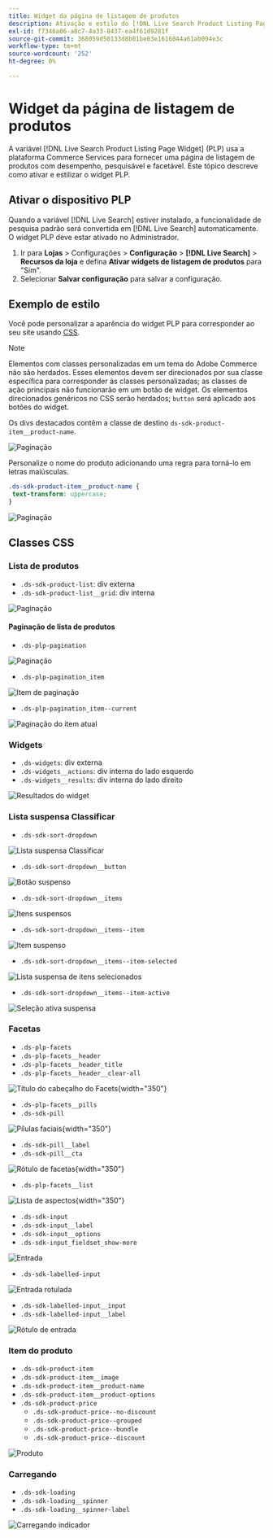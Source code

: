 ```yaml
---
title: Widget da página de listagem de produtos
description: Ativação e estilo do [!DNL Live Search Product Listing Page Widget]
exl-id: f7346a06-a8c7-4a33-8437-ea4f61d9281f
source-git-commit: 368059d50133d8b01be83e1616044a61ab094e3c
workflow-type: tm+mt
source-wordcount: '252'
ht-degree: 0%

---
```


# Widget da página de listagem de produtos

A variável [!DNL Live Search Product Listing Page Widget] (PLP) usa a plataforma Commerce Services para fornecer uma página de listagem de produtos com desempenho, pesquisável e facetável. Este tópico descreve como ativar e estilizar o widget PLP.

## Ativar o dispositivo PLP

Quando a variável [!DNL Live Search] estiver instalado, a funcionalidade de pesquisa padrão será convertida em [!DNL Live Search] automaticamente.
O widget PLP deve estar ativado no Administrador.

1. Ir para **Lojas** > Configurações > **Configuração** > **[!DNL Live Search]** > **Recursos da loja** e defina **Ativar widgets de listagem de produtos** para &quot;Sim&quot;.
1. Selecionar **Salvar configuração** para salvar a configuração.

## Exemplo de estilo

Você pode personalizar a aparência do widget PLP para corresponder ao seu site usando [CSS](https://developer.adobe.com/commerce/frontend-core/guide/css/).

>[!NOTE]
>
>Elementos com classes personalizadas em um tema do Adobe Commerce não são herdados. Esses elementos devem ser direcionados por sua classe específica para corresponder às classes personalizadas; as classes de ação principais não funcionarão em um botão de widget.
>Os elementos direcionados genéricos no CSS serão herdados; `button` será aplicado aos botões do widget.

Os divs destacados contêm a classe de destino `ds-sdk-product-item__product-name`.

![Paginação](assets/plp-css-example.png)

Personalize o nome do produto adicionando uma regra para torná-lo em letras maiúsculas.

```css
.ds-sdk-product-item__product-name {
 text-transform: uppercase;
}
```

![Paginação](assets/plp-css-example-after.png)

## Classes CSS

### Lista de produtos

* `.ds-sdk-product-list`: div externa
* `.ds-sdk-product-list__grid`: div interna

![Paginação](assets/plp-css-product-list.png)

#### Paginação de lista de produtos

* `.ds-plp-pagination`

![Paginação](assets/plp-css-pagination.png)

* `.ds-plp-pagination_item`

![Item de paginação](assets/plp-css-pagination-item.png)

* `.ds-plp-pagination_item--current`

![Paginação do item atual](assets/plp-css-pagination-item-current.png)

### Widgets

* `.ds-widgets`: div externa
* `.ds-widgets__actions`: div interna do lado esquerdo
* `.ds-widgets__results`: div interna do lado direito

![Resultados do widget](assets/plp-css-widgets.png)

### Lista suspensa Classificar

* `.ds-sdk-sort-dropdown`

![Lista suspensa Classificar](assets/plp-css-dropdown.png)

* `.ds-sdk-sort-dropdown__button`

![Botão suspenso](assets/plp-css-dropdown-button.png)

* `.ds-sdk-sort-dropdown__items`

![Itens suspensos](assets/plp-css-dropdown-items.png)

* `.ds-sdk-sort-dropdown__items--item`

![Item suspenso](assets/plp-css-dropdown-item.png)

* `.ds-sdk-sort-dropdown__items--item-selected`

![Lista suspensa de itens selecionados](assets/plp-css-dropdown-selected.png)

* `.ds-sdk-sort-dropdown__items--item-active`

![Seleção ativa suspensa](assets/plp-css-dropdown-active.png)

### Facetas

* `.ds-plp-facets`
* `.ds-plp-facets__header`
* `.ds-plp-facets__header_title`
* `.ds-plp-facets__header__clear-all`

![Título do cabeçalho do Facets](assets/plp-css-facets-title-clear.png){width="350"}

* `.ds-plp-facets__pills`
* `.ds-sdk-pill`

![Pílulas faciais](assets/plp-css-facets-pill.png){width="350"}

* `.ds-sdk-pill__label`
* `.ds-sdk-pill__cta`

![Rótulo de facetas](assets/plp-css-pill-label-cta.png){width="350"}

* `.ds-plp-facets__list`

![Lista de aspectos](assets/plp-css-facets-list.png){width="350"}

* `.ds-sdk-input`
* `.ds-sdk-input__label`
* `.ds-sdk-input__options`
* `.ds-sdk-input_fieldset_show-more`

![Entrada](assets/plp-css-sdk-input.png)

* `.ds-sdk-labelled-input`

![Entrada rotulada](assets/plp-css-labelled-input.png)

* `.ds-sdk-labelled-input__input`
* `.ds-sdk-labelled-input__label`

![Rótulo de entrada](assets/plp-css-labelled-input-label.png)

### Item do produto

* `.ds-sdk-product-item`
* `.ds-sdk-product-item__image`
* `.ds-sdk-product-item__product-name`
* `.ds-sdk-product-item__product-options`
* `.ds-sdk-product-price`
   * `.ds-sdk-product-price--no-discount`
   * `.ds-sdk-product-price--grouped`
   * `.ds-sdk-product-price--bundle`
   * `.ds-sdk-product-price--discount`

![Produto](assets/plp-css-product.png)

### Carregando

* `.ds-sdk-loading`
* `.ds-sdk-loading__spinner`
* `.ds-sdk-loading__spinner-label`

![Carregando indicador](assets/plp-css-loading.png)

